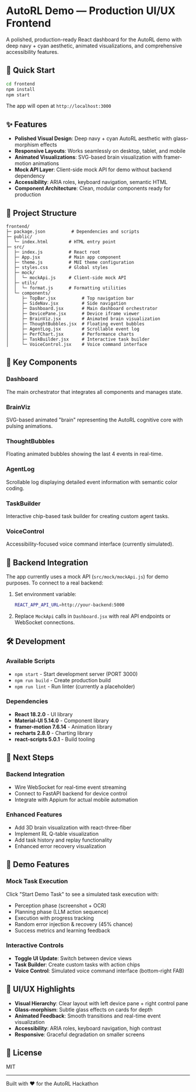 # AutoRL Demo — Production UI/UX Frontend

A polished, production-ready React dashboard for the AutoRL demo with deep navy + cyan aesthetic, animated visualizations, and comprehensive accessibility features.

## 🚀 Quick Start

```bash
cd frontend
npm install
npm start
```

The app will open at `http://localhost:3000`

## ✨ Features

- **Polished Visual Design**: Deep navy + cyan AutoRL aesthetic with glass-morphism effects
- **Responsive Layouts**: Works seamlessly on desktop, tablet, and mobile
- **Animated Visualizations**: SVG-based brain visualization with framer-motion animations
- **Mock API Layer**: Client-side mock API for demo without backend dependency
- **Accessibility**: ARIA roles, keyboard navigation, semantic HTML
- **Component Architecture**: Clean, modular components ready for production

## 📁 Project Structure

```
frontend/
├─ package.json          # Dependencies and scripts
├─ public/
│  └─ index.html        # HTML entry point
├─ src/
│  ├─ index.js          # React root
│  ├─ App.jsx           # Main app component
│  ├─ theme.js          # MUI theme configuration
│  ├─ styles.css        # Global styles
│  ├─ mock/
│  │  └─ mockApi.js     # Client-side mock API
│  ├─ utils/
│  │  └─ format.js      # Formatting utilities
│  └─ components/
│     ├─ TopBar.jsx          # Top navigation bar
│     ├─ SideNav.jsx         # Side navigation
│     ├─ Dashboard.jsx       # Main dashboard orchestrator
│     ├─ DevicePane.jsx      # Device iframe viewer
│     ├─ BrainViz.jsx        # Animated brain visualization
│     ├─ ThoughtBubbles.jsx  # Floating event bubbles
│     ├─ AgentLog.jsx        # Scrollable event log
│     ├─ PerfChart.jsx       # Performance charts
│     ├─ TaskBuilder.jsx     # Interactive task builder
│     └─ VoiceControl.jsx    # Voice command interface
```

## 🎨 Key Components

### Dashboard
The main orchestrator that integrates all components and manages state.

### BrainViz
SVG-based animated "brain" representing the AutoRL cognitive core with pulsing animations.

### ThoughtBubbles
Floating animated bubbles showing the last 4 events in real-time.

### AgentLog
Scrollable log displaying detailed event information with semantic color coding.

### TaskBuilder
Interactive chip-based task builder for creating custom agent tasks.

### VoiceControl
Accessibility-focused voice command interface (currently simulated).

## 🔌 Backend Integration

The app currently uses a mock API (`src/mock/mockApi.js`) for demo purposes. To connect to a real backend:

1. Set environment variable:
   ```bash
   REACT_APP_API_URL=http://your-backend:5000
   ```

2. Replace `MockApi` calls in `Dashboard.jsx` with real API endpoints or WebSocket connections.

## 🛠️ Development

### Available Scripts

- `npm start` - Start development server (PORT 3000)
- `npm run build` - Create production build
- `npm run lint` - Run linter (currently a placeholder)

### Dependencies

- **React 18.2.0** - UI library
- **Material-UI 5.14.0** - Component library
- **framer-motion 7.6.14** - Animation library
- **recharts 2.8.0** - Charting library
- **react-scripts 5.0.1** - Build tooling

## 🎯 Next Steps

### Backend Integration
- Wire WebSocket for real-time event streaming
- Connect to FastAPI backend for device control
- Integrate with Appium for actual mobile automation

### Enhanced Features
- Add 3D brain visualization with react-three-fiber
- Implement RL Q-table visualization
- Add task history and replay functionality
- Enhanced error recovery visualization

## 📱 Demo Features

### Mock Task Execution
Click "Start Demo Task" to see a simulated task execution with:
- Perception phase (screenshot + OCR)
- Planning phase (LLM action sequence)
- Execution with progress tracking
- Random error injection & recovery (45% chance)
- Success metrics and learning feedback

### Interactive Controls
- **Toggle UI Update**: Switch between device views
- **Task Builder**: Create custom tasks with action chips
- **Voice Control**: Simulated voice command interface (bottom-right FAB)

## 🎨 UI/UX Highlights

- **Visual Hierarchy**: Clear layout with left device pane + right control pane
- **Glass-morphism**: Subtle glass effects on cards for depth
- **Animated Feedback**: Smooth transitions and real-time event visualization
- **Accessibility**: ARIA roles, keyboard navigation, high contrast
- **Responsive**: Graceful degradation on smaller screens

## 📄 License

MIT

---

Built with ❤️ for the AutoRL Hackathon


